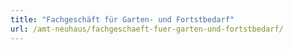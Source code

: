 ```yaml
---
title: "Fachgeschäft für Garten- und Fortstbedarf"
url: /amt-neuhaus/fachgeschaeft-fuer-garten-und-fortstbedarf/
---
```

